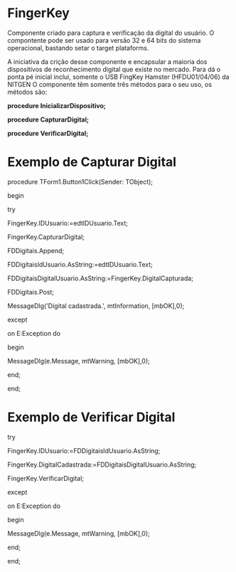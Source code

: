 # FingerKey
Componente criado para captura e verificação da digital do usuário.
O compontente pode ser usado para versão 32 e 64 bits do sistema operacional, bastando setar o target plataforms.</p>

A iniciativa da crição desse componente e encapsular a maioria dos dispositivos de reconhecimento digital que existe no mercado.
Para dá o ponta pé inicial inclui, somente o USB FingKey Hamster (HFDU01/04/06) da NITGEN
O componente têm somente três métodos para o seu uso, os métodos são:</p>
</p>
<b>procedure InicializarDispositivo;</b></p>
<b>procedure CapturarDigital;</b></p>
<b>procedure VerificarDigital;</b></p>
</p>
</p>
<b><h1>Exemplo de Capturar Digital</h1></b></p>
procedure TForm1.Button1Click(Sender: TObject);</p>
begin</p>
  try</p>
      FingerKey.IDUsuario:=edtIDUsuario.Text;</p>
      FingerKey.CapturarDigital;</p>
      FDDigitais.Append;</p>
      FDDigitaisIdUsuario.AsString:=edtIDUsuario.Text;</p>
      FDDigitaisDigitalUsuario.AsString:=FingerKey.DigitalCapturada;</p>
      FDDigitais.Post;</p>  
      MessageDlg('Digital cadastrada.', mtInformation, [mbOK],0);</p>     
  except</p>
     on E:Exception do</p>
     begin</p>        
        MessageDlg(e.Message, mtWarning, [mbOK],0);</p>
     end;</p>
  end;</p>
  
<b><h1>Exemplo de Verificar Digital</h1></b></p>
try</p>
    FingerKey.IDUsuario:=FDDigitaisIdUsuario.AsString;</p>
    FingerKey.DigitalCadastrada:=FDDigitaisDigitalUsuario.AsString;</p>
    FingerKey.VerificarDigital;</p>
except</p>
   on E:Exception do</p>
   begin</p>
      MessageDlg(e.Message, mtWarning, [mbOK],0);</p>
   end;</p>
end;</p>

